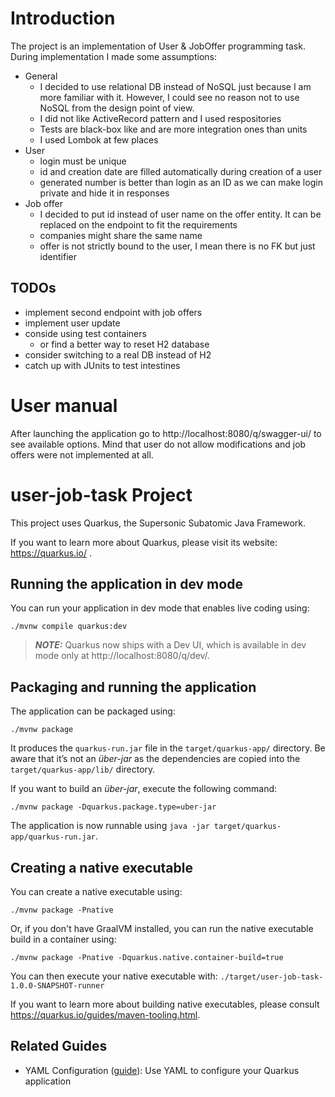 # Introduction
The project is an implementation of User & JobOffer programming task. During implementation I made some assumptions:
- General
    - I decided to use relational DB instead of NoSQL just because I am more familiar with it. However, I could see no reason not to use NoSQL from the design point of view.
    - I did not like ActiveRecord pattern and I used respositories
    - Tests are black-box like and are more integration ones than units
    - I used Lombok at few places
- User
    - login must be unique
    - id and creation date are filled automatically during creation of a user
    - generated number is better than login as an ID as we can make login private and hide it in responses
- Job offer
    - I decided to put id instead of user name on the offer entity. It can be replaced on the endpoint to fit the requirements
    - companies might share the same name
    - offer is not strictly bound to the user, I mean there is no FK but just identifier

## TODOs
- implement second endpoint with job offers
- implement user update
- conside using test containers
    - or find a better way to reset H2 database
- consider switching to a real DB instead of H2
- catch up with JUnits to test intestines

# User manual
After launching the application go to http://localhost:8080/q/swagger-ui/ to see available options. Mind that user do not allow modifications and job offers were not implemented at all. 

# user-job-task Project

This project uses Quarkus, the Supersonic Subatomic Java Framework.

If you want to learn more about Quarkus, please visit its website: https://quarkus.io/ .

## Running the application in dev mode

You can run your application in dev mode that enables live coding using:
```shell script
./mvnw compile quarkus:dev
```

> **_NOTE:_**  Quarkus now ships with a Dev UI, which is available in dev mode only at http://localhost:8080/q/dev/.

## Packaging and running the application

The application can be packaged using:
```shell script
./mvnw package
```
It produces the `quarkus-run.jar` file in the `target/quarkus-app/` directory.
Be aware that it’s not an _über-jar_ as the dependencies are copied into the `target/quarkus-app/lib/` directory.

If you want to build an _über-jar_, execute the following command:
```shell script
./mvnw package -Dquarkus.package.type=uber-jar
```

The application is now runnable using `java -jar target/quarkus-app/quarkus-run.jar`.

## Creating a native executable

You can create a native executable using: 
```shell script
./mvnw package -Pnative
```

Or, if you don't have GraalVM installed, you can run the native executable build in a container using: 
```shell script
./mvnw package -Pnative -Dquarkus.native.container-build=true
```

You can then execute your native executable with: `./target/user-job-task-1.0.0-SNAPSHOT-runner`

If you want to learn more about building native executables, please consult https://quarkus.io/guides/maven-tooling.html.

## Related Guides

- YAML Configuration ([guide](https://quarkus.io/guides/config#yaml)): Use YAML to configure your Quarkus application
